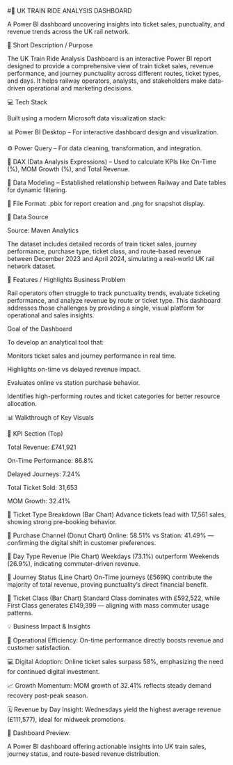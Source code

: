 #🚆 UK TRAIN RIDE ANALYSIS DASHBOARD

A Power BI dashboard uncovering insights into ticket sales, punctuality, and revenue trends across the UK rail network.

🎯 Short Description / Purpose

The UK Train Ride Analysis Dashboard is an interactive Power BI report designed to provide a comprehensive view of train ticket sales, revenue performance, and journey punctuality across different routes, ticket types, and days. It helps railway operators, analysts, and stakeholders make data-driven operational and marketing decisions.

💻 Tech Stack

Built using a modern Microsoft data visualization stack:

📊 Power BI Desktop – For interactive dashboard design and visualization.

⚙️ Power Query – For data cleaning, transformation, and integration.

🧮 DAX (Data Analysis Expressions) – Used to calculate KPIs like On-Time (%), MOM Growth (%), and Total Revenue.

🔗 Data Modeling – Established relationship between Railway and Date tables for dynamic filtering.

📁 File Format: .pbix for report creation and .png for snapshot display.

📂 Data Source

Source: Maven Analytics

The dataset includes detailed records of train ticket sales, journey performance, purchase type, ticket class, and route-based revenue between December 2023 and April 2024, simulating a real-world UK rail network dataset.

🌟 Features / Highlights
Business Problem

Rail operators often struggle to track punctuality trends, evaluate ticketing performance, and analyze revenue by route or ticket type. This dashboard addresses those challenges by providing a single, visual platform for operational and sales insights.

Goal of the Dashboard

To develop an analytical tool that:

Monitors ticket sales and journey performance in real time.

Highlights on-time vs delayed revenue impact.

Evaluates online vs station purchase behavior.

Identifies high-performing routes and ticket categories for better resource allocation.

📊 Walkthrough of Key Visuals

🔹 KPI Section (Top)

Total Revenue: £741,921

On-Time Performance: 86.8%

Delayed Journeys: 7.24%

Total Ticket Sold: 31,653

MOM Growth: 32.41%

🔹 Ticket Type Breakdown (Bar Chart)
Advance tickets lead with 17,561 sales, showing strong pre-booking behavior.

🔹 Purchase Channel (Donut Chart)
Online: 58.51% vs Station: 41.49% — confirming the digital shift in customer preferences.

🔹 Day Type Revenue (Pie Chart)
Weekdays (73.1%) outperform Weekends (26.9%), indicating commuter-driven revenue.

🔹 Journey Status (Line Chart)
On-Time journeys (£569K) contribute the majority of total revenue, proving punctuality’s direct financial benefit.

🔹 Ticket Class (Bar Chart)
Standard Class dominates with £592,522, while First Class generates £149,399 — aligning with mass commuter usage patterns.

💡 Business Impact & Insights

🚉 Operational Efficiency: On-time performance directly boosts revenue and customer satisfaction.

💻 Digital Adoption: Online ticket sales surpass 58%, emphasizing the need for continued digital investment.

📈 Growth Momentum: MOM growth of 32.41% reflects steady demand recovery post-peak season.

🗓️ Revenue by Day Insight: Wednesdays yield the highest average revenue (£111,577), ideal for midweek promotions.

📸 Dashboard Preview: 


A Power BI dashboard offering actionable insights into UK train sales, journey status, and route-based revenue distribution.
